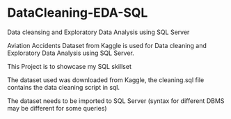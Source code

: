 # DataCleaning-EDA-SQL

Data cleansing and Exploratory Data Analysis using SQL Server

Aviation Accidents Dataset from Kaggle is used for Data cleaning and Exploratory Data Analysis using SQL Server.

This Project is to showcase my SQL skillset 

The dataset used was downloaded from Kaggle, the cleaning.sql file contains the data cleaning script in sql.

The dataset needs to be imported to SQL Server (syntax for different DBMS may be different for some queries)
